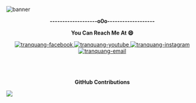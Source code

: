 ![banner](https://user-images.githubusercontent.com/117824221/201148089-ab58d387-66cf-47b3-9c37-1f15a54143a6.png)
<p align="center"><b> -------------------o0o-------------------</b></p>
<div align="center">
  <p align="center"><b>You Can Reach Me At 😄</b></p>
  <a href="https://www.facebook.com/vuanh.dio.2" target="blank">
    <img src="https://img.icons8.com/bubbles/100/000000/facebook-new.png" alt="tranquang-facebook" />
  </a>
  <a href="https://www.youtube.com/channel/UCCJ7gbRotFwxYR8oBRWU9eA" target="blank">
    <img src="https://img.icons8.com/bubbles/100/000000/youtube-squared.png" alt="tranquang-youtube" />
  </a>
  <a href="https://www.instagram.com/_du.anh/" target="blank">
    <img src="https://img.icons8.com/bubbles/100/000000/instagram.png" alt="tranquang-instagram" />
  </a>
  <a href="mailto:vuanh13122002a@gmail.com" target="top">
    <img src="https://img.icons8.com/bubbles/100/000000/apple-mail.png" alt="tranquang-email" />
  </a>
</div>
<br>
<br>
<br>
<p align='center'>
  <p align="center"><b> GitHub Contributions </b></p>
<img src="https://activity-graph.herokuapp.com/graph?username=VuAnhDio&theme=react-dark&hide_border=true">
<p>
